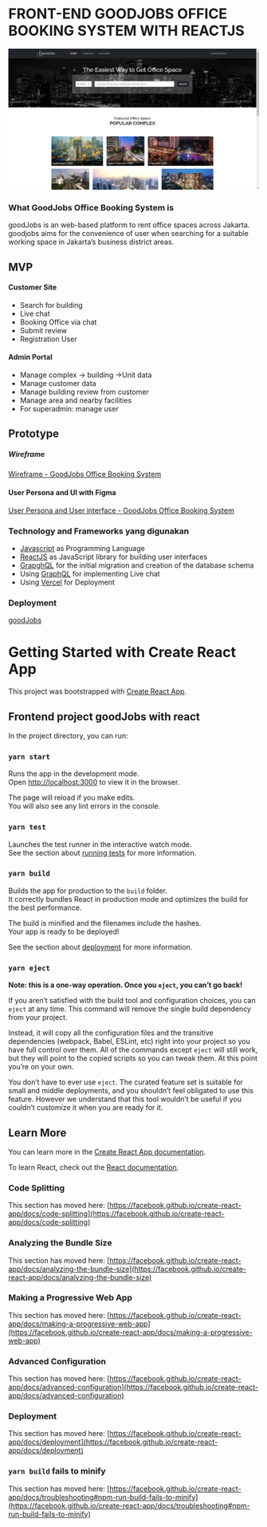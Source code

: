 # FRONT-END GOODJOBS OFFICE BOOKING SYSTEM WITH REACTJS
![user interface](user_interface.png?raw=true "user interface")

### What GoodJobs Office Booking System is

goodJobs is an web-based platform to rent office spaces across Jakarta. goodjobs aims for the convenience of user when searching for a suitable working space in Jakarta’s business district areas.

## MVP

#### Customer Site

* Search for building
* Live chat
* Booking Office via chat
* Submit review
* Registration User

#### Admin Portal

* Manage complex -> building ->Unit data
* Manage customer data
* Manage building review from customer
* Manage area and nearby facilities
* For superadmin: manage user

## Prototype

##### Wireframe

<a href="https://whimsical.com/wireframe-tim-6-goodjobs-5eVSTMrbDHitPG5yLuw8FG">Wireframe - GoodJobs Office Booking System</a>

#### User Persona and UI with Figma

<a href="https://www.figma.com/file/LstK3aMA4Wf58DO8VhHAM6/ui%2Fux-goodjobs?node-id=18%3A2">User Persona and User interface - GoodJobs Office Booking System</a>

### Technology and Frameworks yang digunakan

* [Javascript](https://www.javascript.com//) as Programming Language  
* [ReactJS](https://reactjs.org/docs/getting-started.html) as JavaScript library for building user interfaces
* [GrapghQL](https://gorm.io/docs/) for the initial migration and creation of the database schema
* Using [GraphQL](https://graphql.org/) for implementing Live chat
* Using [Vercel](https://vercel.com/dashboard/) for Deployment

### Deployment
[goodJobs](goodjobs-mu.vercel.app)

# Getting Started with Create React App

This project was bootstrapped with [Create React App](https://github.com/facebook/create-react-app).

## Frontend project goodJobs with react

In the project directory, you can run:

### `yarn start`

Runs the app in the development mode.\
Open [http://localhost:3000](http://localhost:3000) to view it in the browser.

The page will reload if you make edits.\
You will also see any lint errors in the console.

### `yarn test`

Launches the test runner in the interactive watch mode.\
See the section about [running tests](https://facebook.github.io/create-react-app/docs/running-tests) for more information.

### `yarn build`

Builds the app for production to the `build` folder.\
It correctly bundles React in production mode and optimizes the build for the best performance.

The build is minified and the filenames include the hashes.\
Your app is ready to be deployed!

See the section about [deployment](https://facebook.github.io/create-react-app/docs/deployment) for more information.

### `yarn eject`

**Note: this is a one-way operation. Once you `eject`, you can’t go back!**

If you aren’t satisfied with the build tool and configuration choices, you can `eject` at any time. This command will remove the single build dependency from your project.

Instead, it will copy all the configuration files and the transitive dependencies (webpack, Babel, ESLint, etc) right into your project so you have full control over them. All of the commands except `eject` will still work, but they will point to the copied scripts so you can tweak them. At this point you’re on your own.

You don’t have to ever use `eject`. The curated feature set is suitable for small and middle deployments, and you shouldn’t feel obligated to use this feature. However we understand that this tool wouldn’t be useful if you couldn’t customize it when you are ready for it.

## Learn More

You can learn more in the [Create React App documentation](https://facebook.github.io/create-react-app/docs/getting-started).

To learn React, check out the [React documentation](https://reactjs.org/).

### Code Splitting

This section has moved here: [https://facebook.github.io/create-react-app/docs/code-splitting](https://facebook.github.io/create-react-app/docs/code-splitting)

### Analyzing the Bundle Size

This section has moved here: [https://facebook.github.io/create-react-app/docs/analyzing-the-bundle-size](https://facebook.github.io/create-react-app/docs/analyzing-the-bundle-size)

### Making a Progressive Web App

This section has moved here: [https://facebook.github.io/create-react-app/docs/making-a-progressive-web-app](https://facebook.github.io/create-react-app/docs/making-a-progressive-web-app)

### Advanced Configuration

This section has moved here: [https://facebook.github.io/create-react-app/docs/advanced-configuration](https://facebook.github.io/create-react-app/docs/advanced-configuration)

### Deployment

This section has moved here: [https://facebook.github.io/create-react-app/docs/deployment](https://facebook.github.io/create-react-app/docs/deployment)

### `yarn build` fails to minify

This section has moved here: [https://facebook.github.io/create-react-app/docs/troubleshooting#npm-run-build-fails-to-minify](https://facebook.github.io/create-react-app/docs/troubleshooting#npm-run-build-fails-to-minify)

